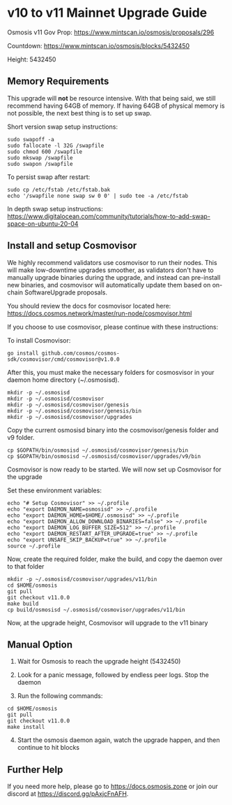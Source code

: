 # v10 to v11 Mainnet Upgrade Guide

Osmosis v11 Gov Prop: <https://www.mintscan.io/osmosis/proposals/296>

Countdown: <https://www.mintscan.io/osmosis/blocks/5432450>

Height: 5432450

## Memory Requirements

This upgrade will **not** be resource intensive. With that being said, we still recommend having 64GB of memory. If having 64GB of physical memory is not possible, the next best thing is to set up swap.

Short version swap setup instructions:

``` {.sh}
sudo swapoff -a
sudo fallocate -l 32G /swapfile
sudo chmod 600 /swapfile
sudo mkswap /swapfile
sudo swapon /swapfile
```

To persist swap after restart:

``` {.sh}
sudo cp /etc/fstab /etc/fstab.bak
echo '/swapfile none swap sw 0 0' | sudo tee -a /etc/fstab
```

In depth swap setup instructions:
<https://www.digitalocean.com/community/tutorials/how-to-add-swap-space-on-ubuntu-20-04>

## Install and setup Cosmovisor

We highly recommend validators use cosmovisor to run their nodes. This
will make low-downtime upgrades smoother, as validators don't have to
manually upgrade binaries during the upgrade, and instead can
pre-install new binaries, and cosmovisor will automatically update them
based on on-chain SoftwareUpgrade proposals.

You should review the docs for cosmovisor located here:
<https://docs.cosmos.network/master/run-node/cosmovisor.html>

If you choose to use cosmovisor, please continue with these
instructions:

To install Cosmovisor:

``` {.sh}
go install github.com/cosmos/cosmos-sdk/cosmovisor/cmd/cosmovisor@v1.0.0
```

After this, you must make the necessary folders for cosmosvisor in your
daemon home directory (\~/.osmosisd).

``` {.sh}
mkdir -p ~/.osmosisd
mkdir -p ~/.osmosisd/cosmovisor
mkdir -p ~/.osmosisd/cosmovisor/genesis
mkdir -p ~/.osmosisd/cosmovisor/genesis/bin
mkdir -p ~/.osmosisd/cosmovisor/upgrades
```

Copy the current osmosisd binary into the
cosmovisor/genesis folder and v9 folder.

```{.sh}
cp $GOPATH/bin/osmosisd ~/.osmosisd/cosmovisor/genesis/bin
cp $GOPATH/bin/osmosisd ~/.osmosisd/cosmovisor/upgrades/v9/bin
```

Cosmovisor is now ready to be started. We will now set up Cosmovisor for the upgrade

Set these environment variables:

```{.sh}
echo "# Setup Cosmovisor" >> ~/.profile
echo "export DAEMON_NAME=osmosisd" >> ~/.profile
echo "export DAEMON_HOME=$HOME/.osmosisd" >> ~/.profile
echo "export DAEMON_ALLOW_DOWNLOAD_BINARIES=false" >> ~/.profile
echo "export DAEMON_LOG_BUFFER_SIZE=512" >> ~/.profile
echo "export DAEMON_RESTART_AFTER_UPGRADE=true" >> ~/.profile
echo "export UNSAFE_SKIP_BACKUP=true" >> ~/.profile
source ~/.profile
```

Now, create the required folder, make the build, and copy the daemon over to that folder

```{.sh}
mkdir -p ~/.osmosisd/cosmovisor/upgrades/v11/bin
cd $HOME/osmosis
git pull
git checkout v11.0.0
make build
cp build/osmosisd ~/.osmosisd/cosmovisor/upgrades/v11/bin
```

Now, at the upgrade height, Cosmovisor will upgrade to the v11 binary

## Manual Option

1. Wait for Osmosis to reach the upgrade height (5432450)

2. Look for a panic message, followed by endless peer logs. Stop the daemon

3. Run the following commands:
```{.sh}
cd $HOME/osmosis
git pull
git checkout v11.0.0
make install
```

4. Start the osmosis daemon again, watch the upgrade happen, and then continue to hit blocks

## Further Help

If you need more help, please go to <https://docs.osmosis.zone> or join
our discord at <https://discord.gg/pAxjcFnAFH>.
